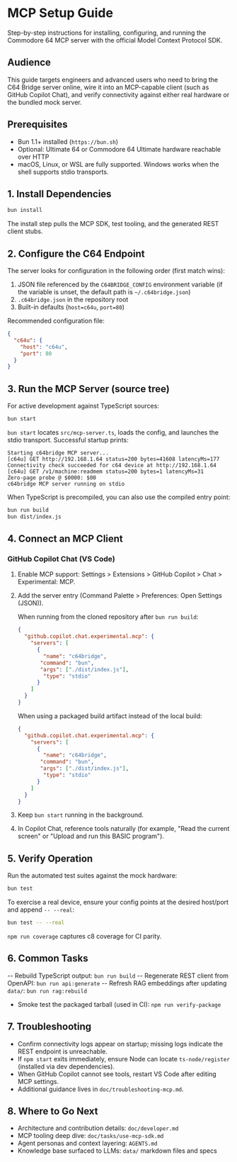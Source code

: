 # MCP Setup Guide

Step-by-step instructions for installing, configuring, and running the Commodore 64 MCP server with the official Model Context Protocol SDK.

## Audience

This guide targets engineers and advanced users who need to bring the C64 Bridge server online, wire it into an MCP-capable client (such as GitHub Copilot Chat), and verify connectivity against either real hardware or the bundled mock server.

## Prerequisites

- Bun 1.1+ installed (`https://bun.sh`)
- Optional: Ultimate 64 or Commodore 64 Ultimate hardware reachable over HTTP
- macOS, Linux, or WSL are fully supported. Windows works when the shell supports stdio transports.

## 1. Install Dependencies

```bash
bun install
```

The install step pulls the MCP SDK, test tooling, and the generated REST client stubs.

## 2. Configure the C64 Endpoint

The server looks for configuration in the following order (first match wins):

1. JSON file referenced by the `C64BRIDGE_CONFIG` environment variable (if the variable is unset, the default path is `~/.c64bridge.json`)
2. `.c64bridge.json` in the repository root
3. Built-in defaults (`host=c64u`, `port=80`)

Recommended configuration file:

```json
{
  "c64u": {
    "host": "c64u",
    "port": 80
  }
}
```

## 3. Run the MCP Server (source tree)

For active development against TypeScript sources:

```bash
bun start
```

`bun start` locates `src/mcp-server.ts`, loads the config, and launches the stdio transport. Successful startup prints:

```text
Starting c64bridge MCP server...
[c64u] GET http://192.168.1.64 status=200 bytes=41608 latencyMs=177
Connectivity check succeeded for c64 device at http://192.168.1.64
[c64u] GET /v1/machine:readmem status=200 bytes=1 latencyMs=31
Zero-page probe @ $0000: $00
c64bridge MCP server running on stdio
```

When TypeScript is precompiled, you can also use the compiled entry point:

```bash
bun run build
bun dist/index.js
```

## 4. Connect an MCP Client

### GitHub Copilot Chat (VS Code)

1. Enable MCP support: Settings > Extensions > GitHub Copilot > Chat > Experimental: MCP.
2. Add the server entry (Command Palette > Preferences: Open Settings (JSON)).

   When running from the cloned repository after `bun run build`:

   ```json
   {
     "github.copilot.chat.experimental.mcp": {
       "servers": [
         {
           "name": "c64bridge",
          "command": "bun",
          "args": ["./dist/index.js"],
           "type": "stdio"
         }
       ]
     }
   }
   ```

   When using a packaged build artifact instead of the local build:

   ```json
   {
     "github.copilot.chat.experimental.mcp": {
       "servers": [
         {
           "name": "c64bridge",
          "command": "bun",
          "args": ["./dist/index.js"],
           "type": "stdio"
         }
       ]
     }
   }
   ```

3. Keep `bun start` running in the background.
4. In Copilot Chat, reference tools naturally (for example, "Read the current screen" or "Upload and run this BASIC program").

## 5. Verify Operation

Run the automated test suites against the mock hardware:

```bash
bun test
```

To exercise a real device, ensure your config points at the desired host/port and append `-- --real`:

```bash
bun test -- --real
```

`npm run coverage` captures c8 coverage for CI parity.

## 6. Common Tasks

-- Rebuild TypeScript output: `bun run build`
-- Regenerate REST client from OpenAPI: `bun run api:generate`
-- Refresh RAG embeddings after updating `data/`: `bun run rag:rebuild`
- Smoke test the packaged tarball (used in CI): `npm run verify-package`

## 7. Troubleshooting

- Confirm connectivity logs appear on startup; missing logs indicate the REST endpoint is unreachable.
- If `npm start` exits immediately, ensure Node can locate `ts-node/register` (installed via dev dependencies).
- When GitHub Copilot cannot see tools, restart VS Code after editing MCP settings.
- Additional guidance lives in `doc/troubleshooting-mcp.md`.

## 8. Where to Go Next

- Architecture and contribution details: `doc/developer.md`
- MCP tooling deep dive: `doc/tasks/use-mcp-sdk.md`
- Agent personas and context layering: `AGENTS.md`
- Knowledge base surfaced to LLMs: `data/` markdown files and specs
